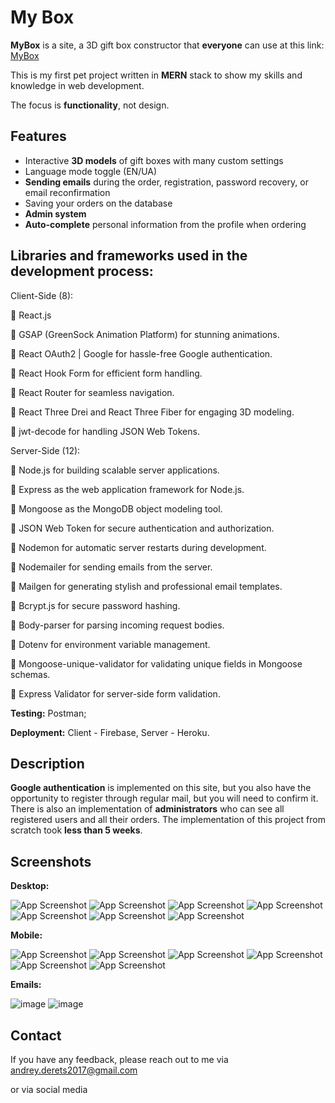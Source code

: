 # My Box

**MyBox** is a site, a 3D gift box constructor that **everyone** can use at this link:  <a href="https://my-box-d3a18.web.app/" target="_blank">MyBox</a>

This is my first pet project written in **MERN** stack to show my skills and knowledge in web development.

The focus is **functionality**, not design.

## Features

- Interactive **3D models** of gift boxes with many custom settings
- Language mode toggle (EN/UA)
- **Sending emails** during the order, registration, password recovery, or email reconfirmation
- Saving your orders on the database
- **Admin system**
- **Auto-complete** personal information from the profile when ordering

## Libraries and frameworks used in the development process:

Client-Side (8):

🔸 React.js

🔸 GSAP (GreenSock Animation Platform) for stunning animations.

🔸 React OAuth2 | Google for hassle-free Google authentication.

🔸 React Hook Form for efficient form handling.

🔸 React Router for seamless navigation.

🔸 React Three Drei and React Three Fiber for engaging 3D modeling.

🔸 jwt-decode for handling JSON Web Tokens.

Server-Side (12):

🔹 Node.js for building scalable server applications.

🔹 Express as the web application framework for Node.js.

🔹 Mongoose as the MongoDB object modeling tool.

🔹 JSON Web Token for secure authentication and authorization.

🔹 Nodemon for automatic server restarts during development.

🔹 Nodemailer for sending emails from the server.

🔹 Mailgen for generating stylish and professional email templates.

🔹 Bcrypt.js for secure password hashing.

🔹 Body-parser for parsing incoming request bodies.

🔹 Dotenv for environment variable management.

🔹 Mongoose-unique-validator for validating unique fields in Mongoose schemas.

🔹 Express Validator for server-side form validation.

**Testing:** Postman;

**Deployment:** Client - Firebase, Server - Heroku.

## Description
**Google authentication** is implemented on this site, but you also have the opportunity to register through regular mail, but you will need to confirm it.
There is also an implementation of **administrators** who can see all registered users and all their orders.
The implementation of this project from scratch took **less than 5 weeks**.

## Screenshots

**Desktop:**

![App Screenshot](https://github.com/Derets/my-box/assets/92890674/9ef977d3-6276-4a2e-a5ad-4e0bac93d57d)
![App Screenshot](https://github.com/Derets/my-box/assets/92890674/3518a747-c610-4253-8cc8-806e925f89ef)
![App Screenshot](https://github.com/Derets/my-box/assets/92890674/c99ed111-f686-4766-ad00-ca8e0fc56f38)
![App Screenshot](https://github.com/Derets/my-box/assets/92890674/ec16ab36-dda9-4207-9c8d-a400b537d6be)
![App Screenshot](https://github.com/Derets/my-box/assets/92890674/147303bc-61cc-4edd-b28a-d8d770a49076)
![App Screenshot](https://github.com/Derets/my-box/assets/92890674/69d9ee65-8200-4fd8-825c-206dec06a5a8)
![App Screenshot](https://github.com/Derets/my-box/assets/92890674/b902cff2-b621-4e49-a7b4-f0af04972ce2)

**Mobile:**

![App Screenshot](https://github.com/Derets/my-box/assets/92890674/0782573f-d48a-48aa-bbf7-2576b6e5ba4d)
![App Screenshot](https://github.com/Derets/my-box/assets/92890674/db7f0de0-ba3a-4d3d-929c-f15b76926a74)
![App Screenshot](https://github.com/Derets/my-box/assets/92890674/eb581120-1e2c-4a37-8306-7cde34b7a1a7)
![App Screenshot](https://github.com/Derets/my-box/assets/92890674/4f2b0ad7-ea44-4e60-be84-5210a2debc75)
![App Screenshot](https://github.com/Derets/my-box/assets/92890674/57b58a95-9231-48aa-92ad-ac6ad4e1658c)
![App Screenshot](https://github.com/Derets/my-box/assets/92890674/3722c895-bb56-42c6-a8d4-a11086b545fd)

**Emails:**

![image](https://github.com/Derets/my-box/assets/92890674/bd1563fd-6f8e-410a-8f1f-d79f48fd8979)
![image](https://github.com/Derets/my-box/assets/92890674/1f39d414-bf2b-46ca-974b-95e3f4f148a3)

## Contact

If you have any feedback, please reach out to me via andrey.derets2017@gmail.com

or via social media
